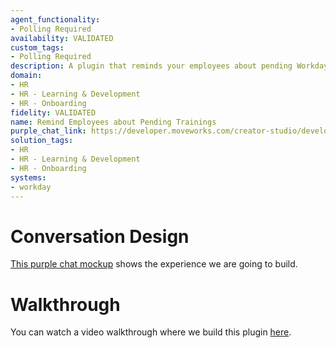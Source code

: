 ```yaml
---
agent_functionality:
- Polling Required
availability: VALIDATED
custom_tags:
- Polling Required
description: A plugin that reminds your employees about pending Workday trainings.
domain:
- HR
- HR - Learning & Development
- HR - Onboarding
fidelity: VALIDATED
name: Remind Employees about Pending Trainings
purple_chat_link: https://developer.moveworks.com/creator-studio/developer-tools/purple-chat/?conversation=%7B%22startTimestamp%22%3A%2211%3A43+AM%22%2C%22messages%22%3A%5B%7B%22role%22%3A%22assistant%22%2C%22parts%22%3A%5B%7B%22reasoningSteps%22%3A%5B%7B%22status%22%3A%22success%22%2C%22richText%22%3A%22%3Cp%3E%3Cb%3EWeekly+scheduled+job%3C%2Fb%3E%3Cbr%3E%3Cb%3E1.+%3C%2Fb%3ECheck+Workday+for.users+with+an+assigned+training+that+is+due+this+week.%3Cbr%3E%3C%2Fp%3E%22%7D%5D%7D%2C%7B%22richText%22%3A%22%3Cp%3EHi+John%2C%3Cbr%3E%3Cbr%3EYour+training%2C+%3Cb%3EEmail+Security+Training%3C%2Fb%3E%2C+is+due+in+Workday+Learning+by+%3Cb%3E2024-08-16%3C%2Fb%3E.+%3Cbr%3E%3Cbr%3EPlease+complete+it+soon%2C+or+it+will+be+escalated+to+your+manager.%3Cbr%3E%3C%2Fp%3E%22%7D%5D%7D%5D%7D
solution_tags:
- HR
- HR - Learning & Development
- HR - Onboarding
systems:
- workday
---
```


# Conversation Design

[This purple chat mockup](https://developer.moveworks.com/creator-studio/developer-tools/purple-chat-builder/?workspace=%7B%22title%22%3A%22My+Workspace%22%2C%22botSettings%22%3A%7B%7D%2C%22mocks%22%3A%5B%7B%22id%22%3A7358%2C%22title%22%3A%22Mock+1%22%2C%22transcript%22%3A%7B%22settings%22%3A%7B%22colorStyle%22%3A%22LIGHT%22%2C%22startTime%22%3A%2211%3A43+AM%22%2C%22defaultPerson%22%3A%22GWEN%22%2C%22editable%22%3Atrue%7D%2C%22messages%22%3A%5B%7B%22from%22%3A%22ANNOTATION%22%2C%22text%22%3A%22%3Cp%3E%3Cb%3EWeekly+scheduled+job%3C%2Fb%3E%3Cbr%3E%3Cb%3E1.+%3C%2Fb%3ECheck+Workday+for.users+with+an+assigned+training+that+is+due+this+week.%3Cbr%3E%3C%2Fp%3E%22%7D%2C%7B%22from%22%3A%22BOT%22%2C%22text%22%3A%22%3Cp%3EHi+John%2C%3Cbr%3E%3Cbr%3EYour+training%2C+%3Cb%3EEmail+Security+Training%3C%2Fb%3E%2C+is+due+in+Workday+Learning+by+%3Cb%3E2024-08-16%3C%2Fb%3E.+%3Cbr%3E%3Cbr%3EPlease+complete+it+soon%2C+or+it+will+be+escalated+to+your+manager.%3Cbr%3E%3C%2Fp%3E%22%7D%5D%7D%7D%5D%7D) shows the experience we are going to build.

# Walkthrough

You can watch a video walkthrough where we build this plugin [here](https://vimeo.com/999288807/cc3ddae786?share=copy).
